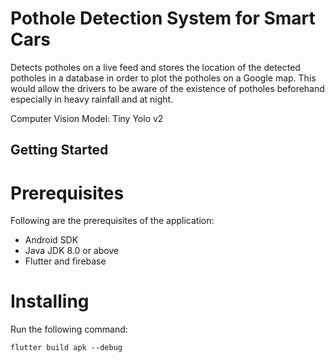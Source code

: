 # Pothole Detection System for Smart Cars

Detects potholes on a live feed and stores the location of the detected potholes in a database in order to plot the potholes on a Google map. This would allow the drivers to be aware of the existence of potholes beforehand especially in heavy rainfall and at night. 

Computer Vision Model: Tiny Yolo v2

## Getting Started

# Prerequisites

Following are the prerequisites of the application:

* Android SDK
* Java JDK 8.0 or above
* Flutter and firebase

# Installing

Run the following command:

`flutter build apk --debug`